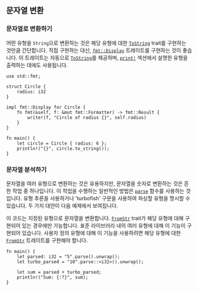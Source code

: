 ## 문자열 변환

### 문자열로 변환하기

어떤 유형을 `String`으로 변환하는 것은 해당 유형에 대한 [`ToString`]
trait를 구현하는 것만큼 간단합니다. 직접 구현하는 대신, [`fmt::Display`][Display] 트레이트를 구현하는 것이 좋습니다. 이 트레이트는 자동으로 [`ToString`]를 제공하며, [`print!`][print] 섹션에서 설명한 유형을 출력하는 데에도 사용됩니다.

```rust,editable
use std::fmt;

struct Circle {
    radius: i32
}

impl fmt::Display for Circle {
    fn fmt(&self, f: &mut fmt::Formatter) -> fmt::Result {
        write!(f, "Circle of radius {}", self.radius)
    }
}

fn main() {
    let circle = Circle { radius: 6 };
    println!("{}", circle.to_string());
}
```

### 문자열 분석하기

문자열을 여러 유형으로 변환하는 것은 유용하지만, 문자열을 숫자로 변환하는 것은 흔한 작업 중 하나입니다. 이 작업을 수행하는 일반적인 방법은 [`parse`] 함수를 사용하는 것입니다. 유형 추론을 사용하거나 'turbofish' 구문을 사용하여 파싱할 유형을 명시할 수 있습니다. 두 가지 대안이 다음 예제에서 보여집니다.

이 코드는 지정된 유형으로 문자열을 변환합니다. [`FromStr`]
trait가 해당 유형에 대해 구현되어 있는 경우에만 가능합니다. 표준 라이브러리 내의 여러 유형에 대해 이 기능이 구현되어 있습니다. 사용자 정의 유형에 대해 이 기능을 사용하려면 해당 유형에 대한 [`FromStr`] 트레이트를 구현해야 합니다.

```rust,editable
fn main() {
    let parsed: i32 = "5".parse().unwrap();
    let turbo_parsed = "10".parse::<i32>().unwrap();

    let sum = parsed + turbo_parsed;
    println!("Sum: {:?}", sum);
}
```

[`ToString`]: https://doc.rust-lang.org/std/string/trait.ToString.html
[Display]: https://doc.rust-lang.org/std/fmt/trait.Display.html
[print]: ../hello/print.md
[`parse`]: https://doc.rust-lang.org/std/primitive.str.html#method.parse
[`FromStr`]: https://doc.rust-lang.org/std/str/trait.FromStr.html
